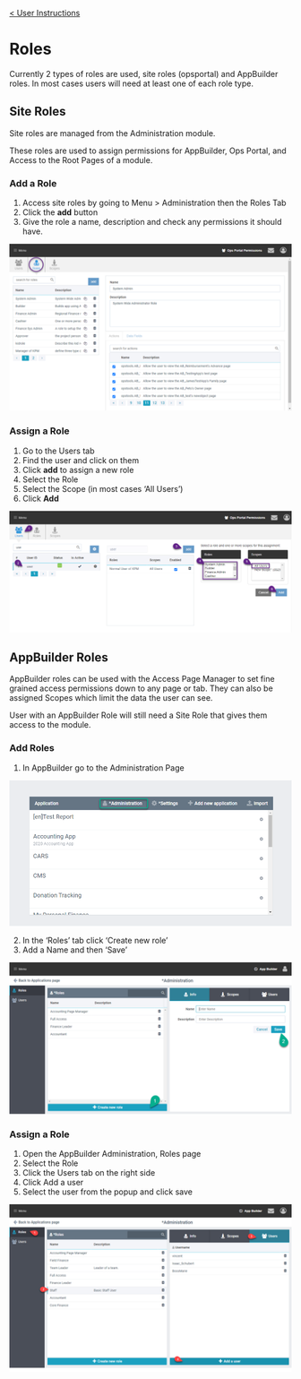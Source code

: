 [< User Instructions](../../index)

# Roles

Currently 2 types of roles are used, site roles (opsportal) and AppBuilder roles. In most cases users will need at least one of each role type.

## Site Roles

Site roles are managed from the Administration module.

These roles are used to assign permissions for AppBuilder, Ops Portal, and Access to the Root Pages of a module.

### Add a Role

1. Access site roles by going to Menu > Administration then the Roles Tab
1. Click the **add** button
1. Give the role a name, description and check any permissions it should have.

![](images/op_roles.png)

### Assign a Role

1. Go to the Users tab
1. Find the user and click on them
1. Click **add** to assign a new role
1. Select the Role
1. Select the Scope (in most cases ‘All Users’)
1. Click **Add**

![](images/op_assign_role.png)

## AppBuilder Roles

AppBuilder roles can be used with the Access Page Manager to set fine grained access permissions down to any page or tab. They can also be assigned Scopes which limit the data the user can see.

User with an AppBuilder Role will still need a Site Role that gives them access to the module.

### Add Roles

1. In AppBuilder go to the Administration Page

![](images/ab_admin.png)

2. In the ‘Roles’ tab click ‘Create new role’
1. Add a Name and then ‘Save’

![](images/ab_role.png)

### Assign a Role

1. Open the AppBuilder Administration, Roles page
1. Select the Role
1. Click the Users tab on the right side
1. Click Add a user
1. Select the user from the popup and click save

![](./images/ab_assign_role.png)
